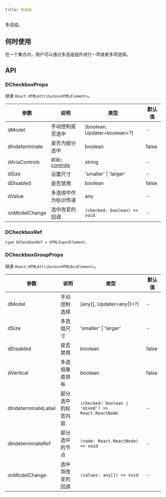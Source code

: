 ```yaml
---
title: 多选组
---
```


多选组。

## 何时使用

在一个集合内，用户可以通过多选组组件进行一项或者多项选择。

## API

### DCheckboxProps

继承 `React.HTMLAttributes<HTMLElement>`。

<!-- prettier-ignore-start -->
| 参数 | 说明 | 类型 | 默认值 | 
| --- | --- | --- | --- | 
| dModel | 手动控制是否选中 | [boolean, Updater\<boolean\>?] | - |
| dIndeterminate | 是否为部分选中 | boolean | false |
| dAriaControls | [aria-controls](https://developer.mozilla.org/en-US/docs/Web/Accessibility/ARIA/Attributes/aria-controls) | string | - |
| dSize | 设置尺寸 | 'smaller' \| 'larger' | - |
| dDisabled | 是否禁用 | boolean | false |
| dValue | 多选组中作为标识传递 | any  | - |
| onModelChange | 选中改变的回调 | `(checked: boolean) => void` | - |
<!-- prettier-ignore-end -->

### DCheckboxRef

```tsx
type DCheckboxRef = HTMLInputElement;
```

### DCheckboxGroupProps

继承 `React.HTMLAttributes<HTMLDivElement>`。

<!-- prettier-ignore-start -->
| 参数 | 说明 | 类型 | 默认值 | 
| --- | --- | --- | --- | 
| dModel | 手动控制选择 | [any[], Updater\<any[]\>?] | - |
| dSize | 多选组尺寸 | 'smaller' \| 'larger' | - |
| dDisabled | 是否禁用 | boolean | false |
| dVertical | 多选组垂直排布 | boolean | false |
| dIndeterminateLabel | 部分选中的标签内容 | `(checked: boolean \| 'mixed') => React.ReactNode` | - |
| dIndeterminateRef | 部分选中的节点 | `(node: React.ReactNode) => void` | - |
| onModelChange | 选中项改变的回调 | `(values: any[]) => void` | - |
<!-- prettier-ignore-end -->

